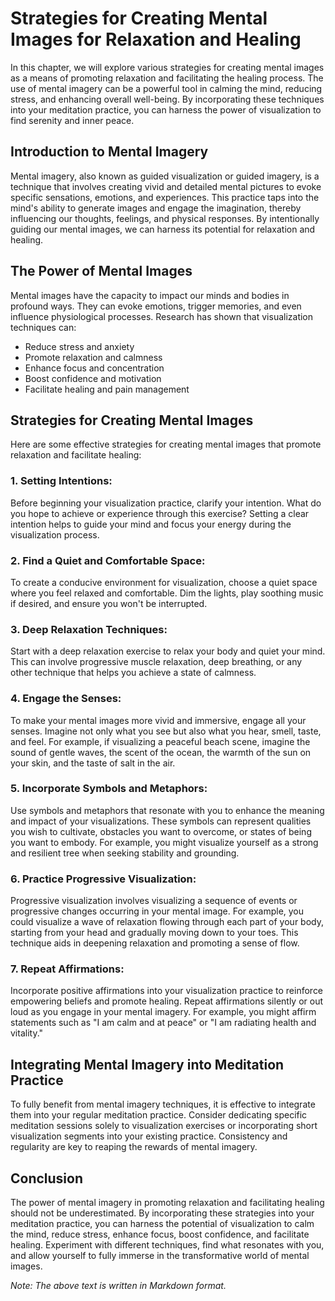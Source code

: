 Strategies for Creating Mental Images for Relaxation and Healing
================================================================

In this chapter, we will explore various strategies for creating mental images as a means of promoting relaxation and facilitating the healing process. The use of mental imagery can be a powerful tool in calming the mind, reducing stress, and enhancing overall well-being. By incorporating these techniques into your meditation practice, you can harness the power of visualization to find serenity and inner peace.

Introduction to Mental Imagery
------------------------------

Mental imagery, also known as guided visualization or guided imagery, is a technique that involves creating vivid and detailed mental pictures to evoke specific sensations, emotions, and experiences. This practice taps into the mind's ability to generate images and engage the imagination, thereby influencing our thoughts, feelings, and physical responses. By intentionally guiding our mental images, we can harness its potential for relaxation and healing.

The Power of Mental Images
--------------------------

Mental images have the capacity to impact our minds and bodies in profound ways. They can evoke emotions, trigger memories, and even influence physiological processes. Research has shown that visualization techniques can:

* Reduce stress and anxiety
* Promote relaxation and calmness
* Enhance focus and concentration
* Boost confidence and motivation
* Facilitate healing and pain management

Strategies for Creating Mental Images
-------------------------------------

Here are some effective strategies for creating mental images that promote relaxation and facilitate healing:

### 1. Setting Intentions:

Before beginning your visualization practice, clarify your intention. What do you hope to achieve or experience through this exercise? Setting a clear intention helps to guide your mind and focus your energy during the visualization process.

### 2. Find a Quiet and Comfortable Space:

To create a conducive environment for visualization, choose a quiet space where you feel relaxed and comfortable. Dim the lights, play soothing music if desired, and ensure you won't be interrupted.

### 3. Deep Relaxation Techniques:

Start with a deep relaxation exercise to relax your body and quiet your mind. This can involve progressive muscle relaxation, deep breathing, or any other technique that helps you achieve a state of calmness.

### 4. Engage the Senses:

To make your mental images more vivid and immersive, engage all your senses. Imagine not only what you see but also what you hear, smell, taste, and feel. For example, if visualizing a peaceful beach scene, imagine the sound of gentle waves, the scent of the ocean, the warmth of the sun on your skin, and the taste of salt in the air.

### 5. Incorporate Symbols and Metaphors:

Use symbols and metaphors that resonate with you to enhance the meaning and impact of your visualizations. These symbols can represent qualities you wish to cultivate, obstacles you want to overcome, or states of being you want to embody. For example, you might visualize yourself as a strong and resilient tree when seeking stability and grounding.

### 6. Practice Progressive Visualization:

Progressive visualization involves visualizing a sequence of events or progressive changes occurring in your mental image. For example, you could visualize a wave of relaxation flowing through each part of your body, starting from your head and gradually moving down to your toes. This technique aids in deepening relaxation and promoting a sense of flow.

### 7. Repeat Affirmations:

Incorporate positive affirmations into your visualization practice to reinforce empowering beliefs and promote healing. Repeat affirmations silently or out loud as you engage in your mental imagery. For example, you might affirm statements such as "I am calm and at peace" or "I am radiating health and vitality."

Integrating Mental Imagery into Meditation Practice
---------------------------------------------------

To fully benefit from mental imagery techniques, it is effective to integrate them into your regular meditation practice. Consider dedicating specific meditation sessions solely to visualization exercises or incorporating short visualization segments into your existing practice. Consistency and regularity are key to reaping the rewards of mental imagery.

Conclusion
----------

The power of mental imagery in promoting relaxation and facilitating healing should not be underestimated. By incorporating these strategies into your meditation practice, you can harness the potential of visualization to calm the mind, reduce stress, enhance focus, boost confidence, and facilitate healing. Experiment with different techniques, find what resonates with you, and allow yourself to fully immerse in the transformative world of mental images.

*Note: The above text is written in Markdown format.*
